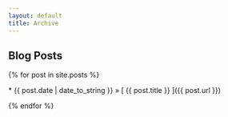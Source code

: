 ```yaml
---
layout: default
title: Archive
---
```


## Blog Posts

<div class="main-content">
<div class="posts-list">
{% for post in site.posts %}
  <p>* {{ post.date | date_to_string }} &raquo; [ {{ post.title }} ]({{ post.url }})</p>
{% endfor %}
</div>
</div>
